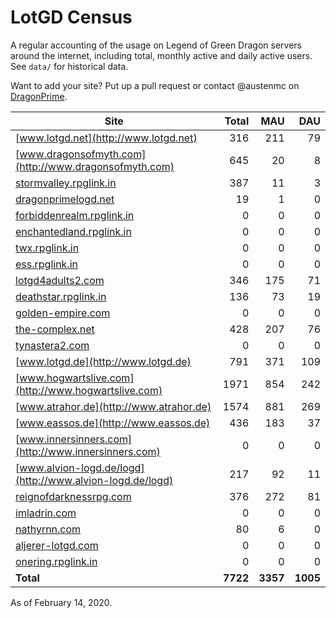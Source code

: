 # LotGD Census
A regular accounting of the usage on Legend of Green Dragon servers around the internet, including total, monthly active and daily active users. See `data/` for historical data.

Want to add your site? Put up a pull request or contact @austenmc on [DragonPrime](http://dragonprime.net).


Site | Total | MAU | DAU
--- | ---:| ---:| ---:
[www.lotgd.net](http://www.lotgd.net)|316|211|79
[www.dragonsofmyth.com](http://www.dragonsofmyth.com)|645|20|8
[stormvalley.rpglink.in](http://stormvalley.rpglink.in)|387|11|3
[dragonprimelogd.net](http://dragonprimelogd.net)|19|1|0
[forbiddenrealm.rpglink.in](http://forbiddenrealm.rpglink.in)|0|0|0
[enchantedland.rpglink.in](http://enchantedland.rpglink.in)|0|0|0
[twx.rpglink.in](http://twx.rpglink.in)|0|0|0
[ess.rpglink.in](http://ess.rpglink.in)|0|0|0
[lotgd4adults2.com](http://lotgd4adults2.com)|346|175|71
[deathstar.rpglink.in](http://deathstar.rpglink.in)|136|73|19
[golden-empire.com](http://golden-empire.com)|0|0|0
[the-complex.net](http://the-complex.net)|428|207|76
[tynastera2.com](http://tynastera2.com)|0|0|0
[www.lotgd.de](http://www.lotgd.de)|791|371|109
[www.hogwartslive.com](http://www.hogwartslive.com)|1971|854|242
[www.atrahor.de](http://www.atrahor.de)|1574|881|269
[www.eassos.de](http://www.eassos.de)|436|183|37
[www.innersinners.com](http://www.innersinners.com)|0|0|0
[www.alvion-logd.de/logd](http://www.alvion-logd.de/logd)|217|92|11
[reignofdarknessrpg.com](http://reignofdarknessrpg.com)|376|272|81
[imladrin.com](http://imladrin.com)|0|0|0
[nathyrnn.com](http://nathyrnn.com)|80|6|0
[aljerer-lotgd.com](http://aljerer-lotgd.com)|0|0|0
[onering.rpglink.in](http://onering.rpglink.in)|0|0|0
**Total**|**7722**|**3357**|**1005**

As of February 14, 2020.
